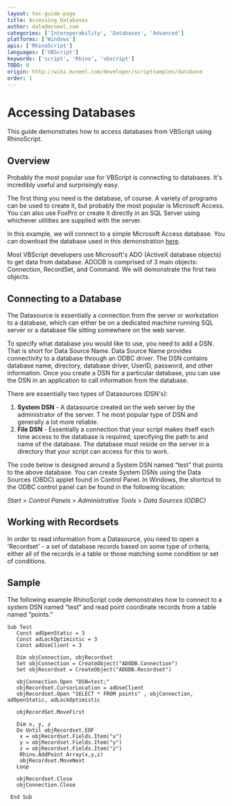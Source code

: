 ```yaml
---
layout: toc-guide-page
title: Accessing Databases
author: dale@mcneel.com
categories: ['Interoperability', 'Databases', 'Advanced']
platforms: ['Windows']
apis: ['RhinoScript']
languages: ['VBScript']
keywords: ['script', 'Rhino', 'vbscript']
TODO: 0
origin: http://wiki.mcneel.com/developer/scriptsamples/database
order: 1
---
```


# Accessing Databases

This guide demonstrates how to access databases from VBScript using RhinoScript.

## Overview

Probably the most popular use for VBScript is connecting to databases.  It's incredibly useful and surprisingly easy.

The first thing you need is the database, of course.  A variety of programs can be used to create it, but probably the most popular is Microsoft Access.  You can also use FoxPro or create it directly in an SQL Server using whichever utilities are supplied with the server.

In this example, we will connect to a simple Microsoft Access database. You can download the database used in this demonstration [here]({{site.baseurl}}/files/test_access_mdb.zip).

Most VBScript developers use Microsoft's ADO (ActiveX database objects) to get data from database.  ADODB is comprised of 3 main objects: Connection, RecordSet, and Command.  We will demonstrate the first two objects.

## Connecting to a Database

The Datasource is essentially a connection from the server or workstation to a database, which can either be on a dedicated machine running SQL server or a database file sitting somewhere on the web server.

To specify what database you would like to use, you need to add a DSN. That is short for Data Source Name.  Data Source Name provides connectivity to a database through an ODBC driver.  The DSN contains database name, directory, database driver, UserID, password, and other information.  Once you create a DSN for a particular database, you can use the DSN in an application to call information from the database.

There are essentially two types of Datasources (DSN's):

1. **System DSN** - A datasource created on the web server by the administrator of the server. T he most popular type of DSN and generally a lot more reliable.
2. **File DSN** - Essentially a connection that your script makes itself each time access to the database is required, specifying the path to and name of the database.  The database must reside on the server in a directory that your script can access for this to work.

The code below is designed around a System DSN named “test” that points to the above database.  You can create System DSNs using the Data Sources (OBDC) applet found in Control Panel.  In Windows, the shortcut to the ODBC control panel can be found in the following location:

*Start* > *Control Panels* > *Administrative Tools* > *Data Sources (ODBC)*

## Working with Recordsets

In order to read information from a Datasource, you need to open a 'Recordset' - a set of database records based on some type of criteria, either all of the records in a table or those matching some condition or set of conditions.

## Sample

The following example RhinoScript code demonstrates how to connect to a system DSN named “test” and read point coordinate records from a table named “points.”

```vbnet
Sub Test
   Const adOpenStatic = 3
   Const adLockOptimistic = 3
   Const adUseClient = 3

   Dim objConnection, objRecordset
   Set objConnection = CreateObject("ADODB.Connection")
   Set objRecordset = CreateObject("ADODB.Recordset")

   objConnection.Open "DSN=test;"
   objRecordset.CursorLocation = adUseClient
   objRecordset.Open "SELECT * FROM points" , objConnection, adOpenStatic, adLockOptimistic

   objRecordSet.MoveFirst

   Dim x, y, z
   Do Until objRecordset.EOF
    x = objRecordset.Fields.Item("x")
    y = objRecordset.Fields.Item("y")
    z = objRecordset.Fields.Item("z")
    Rhino.AddPoint Array(x,y,z)
    objRecordset.MoveNext
   Loop

   objRecordset.Close
   objConnection.Close

 End Sub
```
